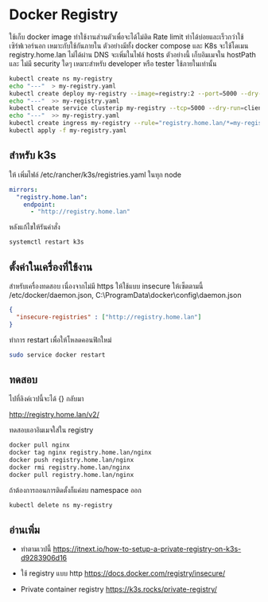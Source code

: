 # Docker Registry
ใช้เก็บ docker image ทำใช้งานส่วนตัวเพื่อจะได้ไม่ติด Rate limit ทำได้บ่อยและเร็วกว่าใช้เซิร์ฟเวอร์นอก เหมาะกับใช้กันภายใน ตัวอย่างมีทั้ง docker compose และ K8s จะใช้โดเมน registry.home.lan ไม่ได้ผ่าน DNS จะเพิ่มในไฟล์ hosts ตัวอย่างนี้ เก็บอิมเมจใน hostPath และ ไม่มี security ใดๆ เหมาะสำหรับ developer หรือ tester ใช้ภายในเท่านั้น

```bash
kubectl create ns my-registry
echo "---"  > my-registry.yaml
kubectl create deploy my-registry --image=registry:2 --port=5000 --dry-run=client -o yaml -n my-registry >>my-registry.yaml
echo "---"  >> my-registry.yaml
kubectl create service clusterip my-registry --tcp=5000 --dry-run=client -o yaml -n my-registry  >> my-registry.yaml
echo "---"  >> my-registry.yaml
kubectl create ingress my-registry --rule="registry.home.lan/*=my-registry:5000" --dry-run=client -o yaml -n my-registry >> my-registry.yaml
kubectl apply -f my-registry.yaml
```
## สำหรับ k3s
ให้
เพิ่มไฟล์ /etc/rancher/k3s/registries.yaml ในทุก node
``` yaml
mirrors:
  "registry.home.lan":
    endpoint:
      - "http://registry.home.lan"
```
หลังแก้ไขให้รันคำสั่ง
```bash
systemctl restart k3s
```
## ตั้งค่าในเครื่องที่ใช้งาน
สำหรับเครื่องทดสอบ เนื่องจากไม่มี https ให้ใช้แบบ insecure ให้เซ็ตตามนี้
/etc/docker/daemon.json, C:\ProgramData\docker\config\daemon.json
```json
{
  "insecure-registries" : ["http://registry.home.lan"]
}
```
ทำการ restart เพื่อให้โหลดคอนฟิกใหม่
```bash
sudo service docker restart
```

## ทดสอบ
ไปที่ลิงค์เวปนี้จะได้ {} กลับมา

http://registry.home.lan/v2/

ทดสอบเอาอิมเมจใส่ใน registry
```bash
docker pull nginx
docker tag nginx registry.home.lan/nginx
docker push registry.home.lan/nginx
docker rmi registry.home.lan/nginx
docker pull registry.home.lan/nginx
```

ถ้าต้องการถอนการติดตั้งก็แค่ลบ namespace ออก
```bash
kubectl delete ns my-registry
```
## อ่านเพิ่ม
- ทำตามเวปนี้
https://itnext.io/how-to-setup-a-private-registry-on-k3s-d9283906d16
- ใช้ registry แบบ http
https://docs.docker.com/registry/insecure/

- Private container registry
https://k3s.rocks/private-registry/